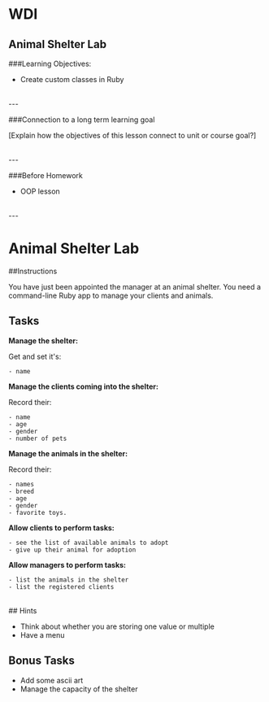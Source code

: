 WDI
======
## Animal Shelter Lab

###Learning Objectives:

- Create custom classes in Ruby

<br>
---

###Connection to a long term learning goal 

[Explain how the objectives of this lesson connect to unit or course goal?]

<br>
---

###Before Homework

- OOP lesson

<br>
---

Animal Shelter Lab
=====

##Instructions

You have just been appointed the manager at an animal shelter. You need a command-line Ruby  app to manage your clients and animals.

## Tasks

**Manage the shelter:** 

Get and set it's:

```
- name
```

**Manage the clients coming into the shelter:** 

Record their: 

```
- name
- age
- gender
- number of pets
```
	
**Manage the animals in the shelter:** 

Record their: 

```
- names
- breed
- age
- gender
- favorite toys.
```

**Allow clients to perform tasks:**

```
- see the list of available animals to adopt
- give up their animal for adoption
```
	
**Allow managers to perform tasks:**	

```
- list the animals in the shelter
- list the registered clients
```
	
<br>
## Hints

- Think about whether you are storing one value or multiple
- Have a menu

## Bonus Tasks

- Add some ascii art
- Manage the capacity of the shelter


